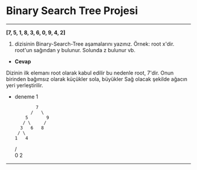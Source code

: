 # Binary Search Tree Projesi

***

**[7, 5, 1, 8, 3, 6, 0, 9, 4, 2]**

1. dizisinin Binary-Search-Tree aşamalarını yazınız. Örnek: root x'dir. root'un sağından y bulunur. Solunda z bulunur vb.

- **Cevap**

Dizinin ilk elemanı root olarak kabul edilir bu nedenle root, 7'dir. Onun birinden bağımsız olarak küçükler sola, büyükler Sağ olacak şekilde ağacın yeri yerleştirilir.

* deneme 1

              7
            /   \
          5       9
         / \     /
        3   6   8
       / \
      1   4
     / \
    0   2


***

